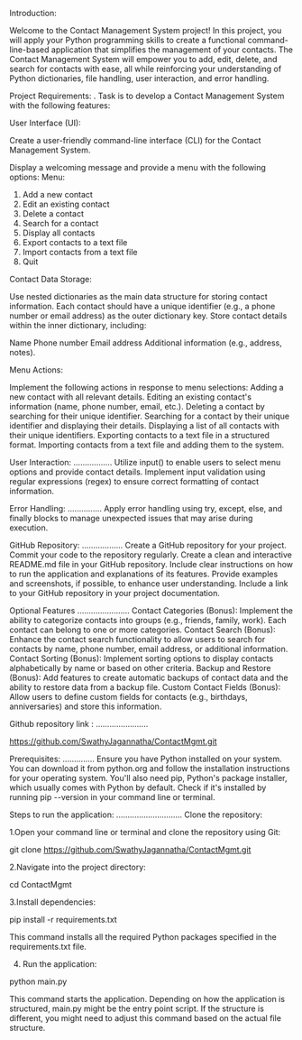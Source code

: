 Introduction:

Welcome to the Contact Management System project! In this project, you will apply your Python programming skills to create a functional command-line-based application that simplifies the management of your contacts. The Contact Management System will empower you to add, edit, delete, and search for contacts with ease, all while reinforcing your understanding of Python dictionaries, file handling, user interaction, and error handling.


Project Requirements:
.
Task is to develop a Contact Management System with the following features:

User Interface (UI):

Create a user-friendly command-line interface (CLI) for the Contact Management System.

Display a welcoming message and provide a menu with the following options:
Menu:
1. Add a new contact
2. Edit an existing contact
3. Delete a contact
4. Search for a contact
5. Display all contacts
6. Export contacts to a text file
7. Import contacts from a text file
8. Quit 

Contact Data Storage:

Use nested dictionaries as the main data structure for storing contact information.
Each contact should have a unique identifier (e.g., a phone number or email address) as the outer dictionary key.
Store contact details within the inner dictionary, including:

Name
Phone number
Email address
Additional information (e.g., address, notes).


Menu Actions:


Implement the following actions in response to menu selections:
Adding a new contact with all relevant details.
Editing an existing contact's information (name, phone number, email, etc.).
Deleting a contact by searching for their unique identifier.
Searching for a contact by their unique identifier and displaying their details.
Displaying a list of all contacts with their unique identifiers.
Exporting contacts to a text file in a structured format.
Importing contacts from a text file and adding them to the system.


User Interaction:
.................
Utilize input() to enable users to select menu options and provide contact details.
Implement input validation using regular expressions (regex) to ensure correct formatting of contact information.

Error Handling:
...............
Apply error handling using try, except, else, and finally blocks to manage unexpected issues that may arise during execution.

GitHub Repository:
..................
Create a GitHub repository for your project.
Commit your code to the repository regularly.
Create a clean and interactive README.md file in your GitHub repository.
Include clear instructions on how to run the application and explanations of its features.
Provide examples and screenshots, if possible, to enhance user understanding.
Include a link to your GitHub repository in your project documentation.

Optional Features
.......................
Contact Categories (Bonus): Implement the ability to categorize contacts into groups (e.g., friends, family, work). Each contact can belong to one or more categories.
Contact Search (Bonus): Enhance the contact search functionality to allow users to search for contacts by name, phone number, email address, or additional information.
Contact Sorting (Bonus): Implement sorting options to display contacts alphabetically by name or based on other criteria.
Backup and Restore (Bonus): Add features to create automatic backups of contact data and the ability to restore data from a backup file.
Custom Contact Fields (Bonus): Allow users to define custom fields for contacts (e.g., birthdays, anniversaries) and store this information.

Github repository link :
.......................

https://github.com/SwathyJagannatha/ContactMgmt.git

Prerequisites:
..............
Ensure you have Python installed on your system. You can download it from python.org and follow the installation instructions for your operating system.
You'll also need pip, Python's package installer, which usually comes with Python by default. Check if it's installed by running pip --version in your command line or terminal.

Steps to run the application:
.............................
Clone the repository:

1.Open your command line or terminal and clone the repository using Git:

git clone https://github.com/SwathyJagannatha/ContactMgmt.git

2.Navigate into the project directory:

cd ContactMgmt

3.Install dependencies:

pip install -r requirements.txt

This command installs all the required Python packages specified in the requirements.txt file.

4. Run the application:

python main.py

This command starts the application. Depending on how the application is structured, main.py might be the entry point script. If the structure is different, you might need to adjust this command based on the actual file structure.

